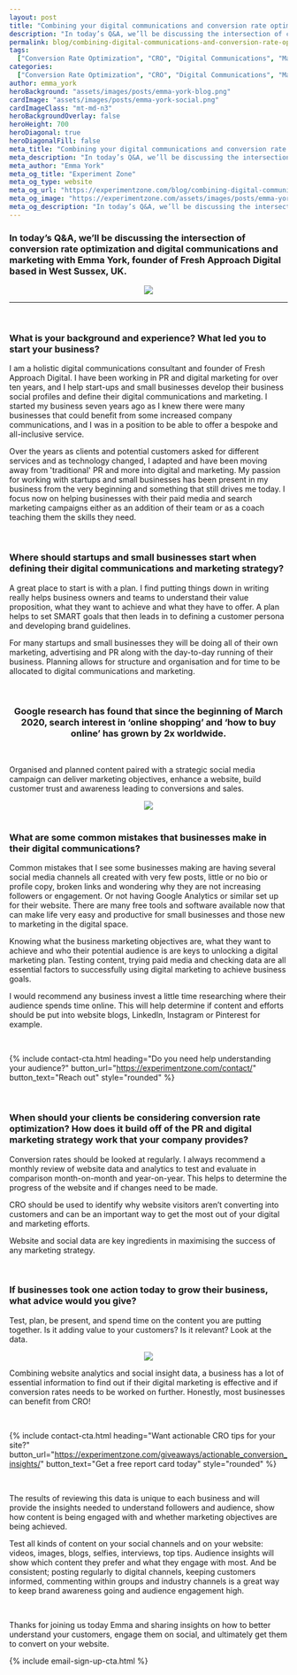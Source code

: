 ```yaml
---
layout: post
title: "Combining your digital communications and conversion rate optimization to work together to improve marketing objective engagement"
description: "In today’s Q&A, we’ll be discussing the intersection of conversion rate optimization and digital communications and marketing with Emma York,  founder of Fresh Approach Digital based in West Sussex, UK."
permalink: blog/combining-digital-communications-and-conversion-rate-optimization-to-improve-marketing
tags:
  ["Conversion Rate Optimization", "CRO", "Digital Communications", "Marketing"]
categories:
  ["Conversion Rate Optimization", "CRO", "Digital Communications", "Marketing"]
author: emma_york
heroBackground: "assets/images/posts/emma-york-blog.png"
cardImage: "assets/images/posts/emma-york-social.png"
cardImageClass: "mt-md-n3"
heroBackgroundOverlay: false
heroHeight: 700
heroDiagonal: true
heroDiagonalFill: false
meta_title: "Combining your digital communications and conversion rate optimization to work together to improve marketing objective engagement"
meta_description: "In today’s Q&A, we’ll be discussing the intersection of conversion rate optimization and digital communications and marketing with Emma York,  founder of Fresh Approach Digital based in West Sussex, UK."
meta_author: "Emma York"
meta_og_title: "Experiment Zone"
meta_og_type: website
meta_og_url: "https://experimentzone.com/blog/combining-digital-communications-and-conversion-rate-optimization-to-improve-marketing"
meta_og_image: "https://experimentzone.com/assets/images/posts/emma-york-social.png"
meta_og_description: "In today’s Q&A, we’ll be discussing the intersection of conversion rate optimization and digital communications and marketing with Emma York,  founder of Fresh Approach Digital based in West Sussex, UK."
---
```


### In today’s Q&A, we’ll be discussing the intersection of conversion rate optimization and digital communications and marketing with Emma York, founder of Fresh Approach Digital based in West Sussex, UK.

<div style="text-align:center"><img src="../assets/images/posts/emma-york-headshot.jpg" /></div>

---

<br />

### What is your background and experience? What led you to start your business?

I am a holistic digital communications consultant and founder of Fresh Approach Digital. I have been working in PR and digital marketing for over ten years, and I help start-ups and small businesses develop their business social profiles and define their digital communications and marketing. I started my business seven years ago as I knew there were many businesses that could benefit from some increased company communications, and I was in a position to be able to offer a bespoke and all-inclusive service.

Over the years as clients and potential customers asked for different services and as technology changed, I adapted and have been moving away from 'traditional' PR and more into digital and marketing. My passion for working with startups and small businesses has been present in my business from the very beginning and something that still drives me today.
I focus now on helping businesses with their paid media and search marketing campaigns either as an addition of their team or as a coach teaching them the skills they need.

<br />

### Where should startups and small businesses start when defining their digital communications and marketing strategy?

A great place to start is with a plan. I find putting things down in writing really helps business owners and teams to understand their value proposition, what they want to achieve and what they have to offer. A plan helps to set SMART goals that then leads in to defining a customer persona and developing brand guidelines.

For many startups and small businesses they will be doing all of their own marketing, advertising and PR along with the day-to-day running of their business. Planning allows for structure and organisation and for time to be allocated to digital communications and marketing.

<br>

<div style="text-align: center"><h3>Google research has found that since the beginning of March 2020, search interest in ‘online shopping’ and ‘how to buy online’ has grown by 2x worldwide.</h3></div>

<br>

Organised and planned content paired with a strategic social media campaign can deliver marketing objectives, enhance a website, build customer trust and awareness leading to conversions and sales.

<div style="text-align:center"><img src="../assets/images/posts/global-overview-digital.png" /></div>

<br>

### What are some common mistakes that businesses make in their digital communications?

Common mistakes that I see some businesses making are having several social media channels all created with very few posts, little or no bio or profile copy, broken links and wondering why they are not increasing followers or engagement. Or not having Google Analytics or similar set up for their website. There are many free tools and software available now that can make life very easy and productive for small businesses and those new to marketing in the digital space.

Knowing what the business marketing objectives are, what they want to achieve and who their potential audience is are keys to unlocking a digital marketing plan. Testing content, trying paid media and checking data are all essential factors to successfully using digital marketing to achieve business goals.

I would recommend any business invest a little time researching where their audience spends time online. This will help determine if content and efforts should be put into website blogs, LinkedIn, Instagram or Pinterest for example.

<br>

{% include contact-cta.html
  heading="Do you need help understanding your audience?"
  button_url="https://experimentzone.com/contact/"
  button_text="Reach out"
  style="rounded"
  %}

<br>

### When should your clients be considering conversion rate optimization? How does it build off of the PR and digital marketing strategy work that your company provides?

Conversion rates should be looked at regularly. I always recommend a monthly review of website data and analytics to test and evaluate in comparison month-on-month and year-on-year. This helps to determine the progress of the website and if changes need to be made.

CRO should be used to identify why website visitors aren’t converting into customers and can be an important way to get the most out of your digital and marketing efforts.

Website and social data are key ingredients in maximising the success of any marketing strategy.

<br>

### If businesses took one action today to grow their business, what advice would you give?

Test, plan, be present, and spend time on the content you are putting together. Is it adding value to your customers? Is it relevant? Look at the data.

<div style="text-align:center"><img src="../assets/images/posts/fb-insights.JPG"/></div>

Combining website analytics and social insight data, a business has a lot of essential information to find out if their digital marketing is effective and if conversion rates needs to be worked on further. Honestly, most businesses can benefit from CRO!

<br />

{% include contact-cta.html
  heading="Want actionable CRO tips for your site?"
  button_url="https://experimentzone.com/giveaways/actionable_conversion_insights/"
  button_text="Get a free report card today"
  style="rounded"
  %}

<br />

The results of reviewing this data is unique to each business and will provide the insights needed to understand followers and audience, show how content is being engaged with and whether marketing objectives are being achieved.

Test all kinds of content on your social channels and on your website: videos, images, blogs, selfies, interviews, top tips. Audience insights will show which content they prefer and what they engage with most. And be consistent; posting regularly to digital channels, keeping customers informed, commenting within groups and industry channels is a great way to keep brand awareness going and audience engagement high.

<br>

Thanks for joining us today Emma and sharing insights on how to better understand your customers, engage them on social, and ultimately get them to convert on your website.

{% include email-sign-up-cta.html %}
